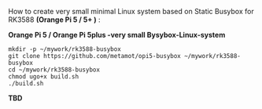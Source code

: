 How to create very small minimal Linux system based on Static Busybox for RK3588 **(Orange Pi 5 / 5+ )** : 

**Orange Pi 5 / Orange Pi 5plus -very small Bysybox-Linux-system**

    mkdir -p ~/mywork/rk3588-busybox
    git clone https://github.com/metamot/opi5-busybox ~/mywork/rk3588-busybox
    cd ~/mywork/rk3588-busybox
    chmod ugo+x build.sh
    ./build.sh

**TBD**
